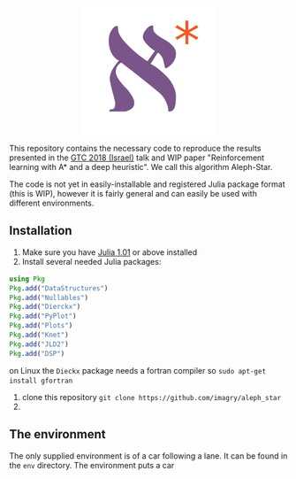 <div align="center">
  <img src="./aleph_star_logo.png">
</div>

This repository contains the necessary code to reproduce the results presented in the [GTC 2018 (Israel)](https://www.nvidia.com/en-il/gtc/) talk and WIP paper "Reinforcement learning with A* and a deep heuristic". We call this algorithm Aleph-Star.

The code is not yet in easily-installable and registered Julia package format (this is WIP), however it is fairly general and can easily be used with different environments.

## Installation

1. Make sure you have [Julia 1.01](https://julialang.org/downloads/) or above installed
2. Install several needed Julia packages:
```Julia
using Pkg
Pkg.add("DataStructures")
Pkg.add("Nullables")
Pkg.add("Dierckx")
Pkg.add("PyPlot")
Pkg.add("Plots")
Pkg.add("Knet")
Pkg.add("JLD2")
Pkg.add("DSP")
```
on Linux the `Dieckx` package needs a fortran compiler so `sudo apt-get install gfortran`
1. clone this repository `git clone https://github.com/imagry/aleph_star`
2. 

## The environment

The only supplied environment is of a car following a lane. It can be found in the `env` directory. The environment puts a car 